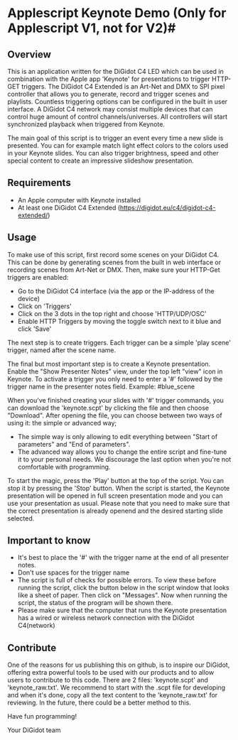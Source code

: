 # Applescript Keynote Demo (Only for Applescript V1, not for V2)#

## Overview ##
This is an application written for the DiGidot C4 LED which can be used in combination with the Apple app 'Keynote' for presentations to trigger HTTP-GET triggers. 
The DiGidot C4 Extended is an Art-Net and DMX to SPI pixel controller that allows you to generate, record and trigger scenes and playlists. Countless triggering options can be configured in the built in user interface. A DiGidot C4 network may consist multiple devices that can control huge amount of control channels/universes. All controllers will start synchronized playback when triggered from Keynote.

The main goal of this script is to trigger an event every time a new slide is presented.
You can for example match light effect colors to the colors used in your Keynote slides. You can also trigger brightness, speed and other special content to create an impressive slideshow presentation.


## Requirements ##
* An Apple computer with Keynote installed
* At least one DiGidot C4 Extended (https://digidot.eu/c4/digidot-c4-extended/)

## Usage ##
To make use of this script, first record some scenes on your DiGidot C4. This can be done by generating scenes from the built in web interface or recording scenes from Art-Net or DMX. 
Then, make sure your HTTP-Get triggers are enabled:

* Go to the DiGidot C4 interface (via the app or the IP-address of the device)
* Click on 'Triggers' 
* Click on the 3 dots in the top right and choose 'HTTP/UDP/OSC'
* Enable HTTP Triggers by moving the toggle switch next to it blue and click 'Save'

The next step is to create triggers. Each trigger can be a simple 'play scene' trigger, named after the scene name. 

The final but most important step is to create a Keynote presentation. Enable the "Show Presenter Notes" view, under the top left "view" icon in Keynote. 
To activate a trigger you only need to enter a '#' followed by the trigger name in the presenter notes field. Example: #blue_scene

When you've finished creating your slides with '#' trigger commands, you can download the 'keynote.scpt' by clicking the file and then choose "Download".
After opening the file, you can choose between two ways of using it: the simple or advanced way;

* The simple way is only allowing to edit everything between "Start of parameters" and "End of parameters". 
* The advanced way allows you to change the entire script and fine-tune it to your personal needs. We discourage the last option when you're not comfortable with programming. 

To start the magic, press the 'Play' button at the top of the script. You can stop it by pressing the 'Stop' button. When the script is started, the Keynote presentation will be opened in full screen presentation mode and you can use your presentation as usual. Please note that you need to make sure that the correct presentation is already openend and the desired starting slide selected.

## Important to know ##
* It's best to place the '#' with the trigger name at the end of all presenter notes.
* Don't use spaces for the trigger name
* The script is full of checks for possible errors. To view these before running the script, click the button below in the script window that looks like a sheet of paper. Then click on "Messages". Now when running the script, the status of the program will be shown there.
* Please make sure that the computer that runs the Keynote presentation has a wired or wireless network connection with the DiGidot C4(network)

## Contribute ##
One of the reasons for us publishing this on github, is to inspire our DiGidot, offering extra powerful tools to be used with our products and to allow users to contribute to this code. 
There are 2 files: 'keynote.scpt' and 'keynote_raw.txt'. We recommend to start with the .scpt file for developing and when it's done, copy all the text content to the 'keynote_raw.txt' for reviewing. In the future, there could be a better method to this. 

Have fun programming!

Your DiGidot team
